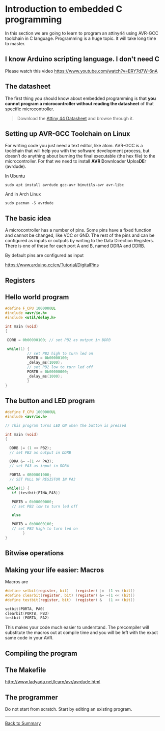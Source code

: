 # Introduction to embedded C programming

In this section we are going to learn to program an attiny44 using AVR-GCC toolchain in C language. Programming is a huge topic. It will take long time to master.

## I know Arduino scripting language. I don't need C
Please watch this video https://www.youtube.com/watch?v=ERY7d7W-6nA

## The datasheet
The first thing you should know about embedded programming is that **you cannot program a microcontroller without reading the datasheet** of that specific microcontroller.

> Download the [Attiny 44 Datasheet](http://www.atmel.com/images/doc8006.pdf) and browse through it.

## Setting up AVR-GCC Toolchain on Linux
For writing code you just need a text editor, like atom. AVR-GCC is a toolchain that will help you with the software development process, but doesn’t do anything about burning the final executable (the hex file) to the microcontroller. For that we need to install **AVR D**ownloader **U**ploa**DE**r (avrdude).

In Ubuntu

`sudo apt install avrdude gcc-avr binutils-avr avr-libc`

And in Arch Linux

`sudo pacman -S avrdude `

## The basic idea
A microcontroller has a number of pins. Some pins have a fixed function and cannot be changed, like VCC or GND. The rest of the pins and can be configured as inputs or outputs by writing to the Data Direction Registers. There is one of these for each port A and B, named DDRA and DDRB.

By default pins are configured as input

https://www.arduino.cc/en/Tutorial/DigitalPins

## Registers

## Hello world program

```C
#define F_CPU 1000000UL
#include <avr/io.h>
#include <util/delay.h>

int main (void)
{

 DDRB = 0b00000100; // set PB2 as output in DDRB

 while(1) {
          // set PB2 high to turn led on
          PORTB = 0b00000100;
          _delay_ms(1000);
          // set PB2 low to turn led off
          PORTB = 0b00000000;
          _delay_ms(1000);
          }
}
```

## The button and LED program

```C
#define F_CPU 1000000UL
#include <avr/io.h>

// This program turns LED ON when the button is pressed

int main (void)
{

  DDRB |= (1 << PB2);
  // set PB2 as output in DDRB

  DDRA &= ~(1 << PA3);
  // set PA3 as input in DDRA

  PORTA = 0B00001000;
  // SET PULL UP RESISTOR IN PA3

 while(1) {
   if (testbit(PINA,PA3))  

   PORTB = 0b00000000;
   // set PB2 low to turn led off

   else

   PORTB = 0b00000100;
   // set PB2 high to turn led on
        }
}
```
## Bitwise operations

## Making your life easier: Macros
Macros are
```C
#define setbit(register, bit)   (register) |=  (1 << (bit))
#define clearbit(register, bit) (register) &= ~(1 << (bit))
#define testbit(register, bit)  (register) &   (1 << (bit))
```
```C
setbit(PORTA, PA0)
clearbit(PORTB, PB3)
testbit (PORTA, PA2)
```
This makes your code much easier to understand. The precompiler will substitute the macros out at compile time and you will be left with the exact same code in your AVR.

## Compiling the program

## The Makefile

http://www.ladyada.net/learn/avr/avrdude.html

## The programmer


Do not start from scratch. Start by editing an existing program.



---
[Back to Summary](../summary.md)
